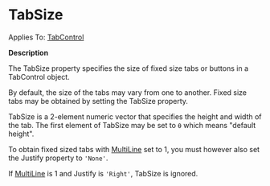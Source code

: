 




<h1 class="heading"><span class="name">TabSize</span></h1>

Applies To: [TabControl](./tabcontrol.md)


**Description**


The TabSize property specifies the size of fixed size tabs or buttons in a TabControl object.


By default, the size of the tabs may vary from one to another. Fixed size tabs may be obtained by setting the TabSize property.


TabSize is a 2-element numeric vector that specifies the height and width of the tab. The first element of TabSize may be set to `⍬` which means "default height".


To obtain fixed sized tabs with [MultiLine](multiline.md) set to 1, you must however also set the Justify property to `'None'`.


If [MultiLine](multiline.md) is 1 and Justify is `'Right'`, TabSize is ignored.



